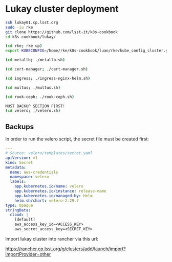 # Lukay cluster deployment

```bash
ssh lukay01.cp.lsst.org
sudo -iu rke
git clone https://github.com/lsst-it/k8s-cookbook
cd k8s-cookbook/lukay/

(cd rke; rke up)
export KUBECONFIG=/home/rke/k8s-cookbook/luan/rke/kube_config_cluster.yml

(cd metallb; ./metallb.sh)

(cd cert-manager; ./cert-manager.sh)

(cd ingress; ./ingress-nginx-helm.sh)

(cd multus; ./multus.sh)

(cd rook-ceph; ./rook-ceph.sh)

MUST BACKUP SECTION FIRST!
(cd velero; ./velero.sh)
```

## Backups

In order to run the velero script, the secret file must be created first:

```yaml
---
# Source: velero/templates/secret.yaml
apiVersion: v1
kind: Secret
metadata:
  name: aws-credentials
  namespace: velero
  labels:
    app.kubernetes.io/name: velero
    app.kubernetes.io/instance: release-name
    app.kubernetes.io/managed-by: Helm
    helm.sh/chart: velero-2.29.7
type: Opaque
stringData:
  cloud: |
    [default]
    aws_access_key_id=<ACCESS_KEY>
    aws_secret_access_key=<SECRET_KEY>
```

Import lukay cluster into rancher via this url:

https://rancher.cp.lsst.org/g/clusters/add/launch/import?importProvider=other

